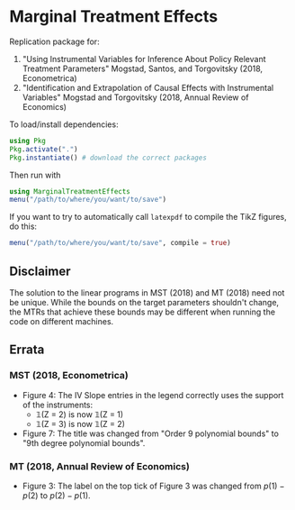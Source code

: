 # Marginal Treatment Effects

Replication package for:

1. "Using Instrumental Variables for Inference About Policy Relevant Treatment Parameters"
    Mogstad, Santos, and Torgovitsky (2018, Econometrica)
2. "Identification and Extrapolation of Causal Effects with Instrumental Variables"
    Mogstad and Torgovitsky (2018, Annual Review of Economics)

To load/install dependencies:

```julia
using Pkg
Pkg.activate(".")
Pkg.instantiate() # download the correct packages
```

Then run with

```julia
using MarginalTreatmentEffects
menu("/path/to/where/you/want/to/save")
```

If you want to try to automatically call `latexpdf` to compile the TikZ figures, do this:
```julia
menu("/path/to/where/you/want/to/save", compile = true)
```

## Disclaimer

The solution to the linear programs in MST (2018) and MT (2018) need not be
unique. While the bounds on the target parameters shouldn't change, the MTRs
that achieve these bounds may be different when running the code on different
machines.

## Errata

### MST (2018, Econometrica)

- Figure 4: The IV Slope entries in the legend correctly uses the support of the instruments:
  - 𝟙(Z = 2) is now 𝟙(Z = 1)
  - 𝟙(Z = 3) is now 𝟙(Z = 2)
- Figure 7: The title was changed from "Order 9 polynomial bounds" to "9th degree polynomial bounds".

### MT (2018, Annual Review of Economics)

- Figure 3: The label on the top tick of Figure 3 was changed from $p(1) - p(2)$ to $p(2) - p(1)$.

